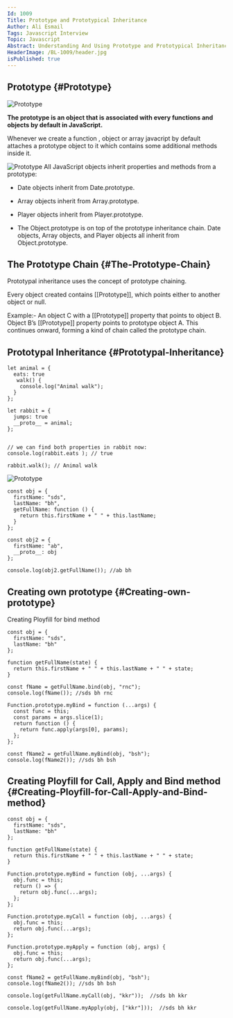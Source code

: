 ```yaml
---
Id: 1009
Title: Prototype and Prototypical Inheritance
Author: Ali Esmail
Tags: Javascript Interview
Topic: Javascript
Abstract: Understanding And Using Prototype and Prototypical Inheritance in JavaScript
HeaderImage: /BL-1009/header.jpg
isPublished: true
---
```


## Prototype {#Prototype}

![Prototype](/BL-1009/object-prototype-empty.svg)

**The prototype is an object that is associated with every functions and objects by default in JavaScript.**

Whenever we create a function , object or array javacript by default attaches a prototype object to it which contains some additional methods inside it.

![Prototype](/BL-1009/proto.png)
All JavaScript objects inherit properties and methods from a prototype:

- Date objects inherit from Date.prototype.
- Array objects inherit from Array.prototype.
- Player objects inherit from Player.prototype.

- The Object.prototype is on top of the prototype inheritance chain. Date objects, Array objects, and Player objects all inherit from Object.prototype.

## The Prototype Chain {#The-Prototype-Chain}

Prototypal inheritance uses the concept of prototype chaining.

Every object created contains [[Prototype]], which points either to another object or null.

Example:-
An object C with a [[Prototype]] property that points to object B. Object B’s [[Prototype]] property points to prototype object A. This continues onward, forming a kind of chain called the prototype chain.

## Prototypal Inheritance {#Prototypal-Inheritance}

```
let animal = {
  eats: true
   walk() {
    console.log("Animal walk");
  }
};

let rabbit = {
  jumps: true
  __proto__ = animal;
};


// we can find both properties in rabbit now:
console.log(rabbit.eats ); // true

rabbit.walk(); // Animal walk

```

![Prototype](/BL-1009/rabbit-animal-object.svg)

```
const obj = {
  firstName: "sds",
  lastName: "bh",
  getFullName: function () {
    return this.firstName + " " + this.lastName;
  }
};

const obj2 = {
  firstName: "ab",
  __proto__: obj
};

console.log(obj2.getFullName()); //ab bh
```

## Creating own prototype {#Creating-own-prototype}

Creating Ployfill for bind method

```
const obj = {
  firstName: "sds",
  lastName: "bh"
};

function getFullName(state) {
  return this.firstName + " " + this.lastName + " " + state;
}

const fName = getFullName.bind(obj, "rnc");
console.log(fName()); //sds bh rnc

Function.prototype.myBind = function (...args) {
  const func = this;
  const params = args.slice(1);
  return function () {
    return func.apply(args[0], params);
  };
};

const fName2 = getFullName.myBind(obj, "bsh");
console.log(fName2()); //sds bh bsh
```

## Creating Ployfill for Call, Apply and Bind method {#Creating-Ployfill-for-Call-Apply-and-Bind-method}

```
const obj = {
  firstName: "sds",
  lastName: "bh"
};

function getFullName(state) {
  return this.firstName + " " + this.lastName + " " + state;
}

Function.prototype.myBind = function (obj, ...args) {
  obj.func = this;
  return () => {
    return obj.func(...args);
  };
};

Function.prototype.myCall = function (obj, ...args) {
  obj.func = this;
  return obj.func(...args);
};

Function.prototype.myApply = function (obj, args) {
  obj.func = this;
  return obj.func(...args);
};

const fName2 = getFullName.myBind(obj, "bsh");
console.log(fName2()); //sds bh bsh

console.log(getFullName.myCall(obj, "kkr"));  //sds bh kkr

console.log(getFullName.myApply(obj, ["kkr"]));  //sds bh kkr
```
